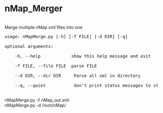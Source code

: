 # nMap_Merger
<br>Merge multiple nMap xml files into one
<pre>usage: nMapMerge.py [-h] [-f FILE] [-d DIR] [-q]
<br>optional arguments:
<br>    -h, --help            show this help message and exit
<br>    -f FILE, --file FILE  parse FILE
<br>    --d DIR, --dir DIR     Parse all xml in directory
<br>    --q, --quiet           don't print status messages to stdout
</pre>
<br>nMapMerge.py -f nMap_out.xml
<br>nMapMerge.py -d /root/nMap/
